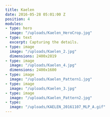 ```yaml
---
title: Kaelen
date: 2016-05-28 05:01:00 Z
position: 4
modules:
- type: hero
  image: "/uploads/Kaelen_HeroCrop.jpg"
- type: text
  excerpt: Capturing the details.
- type: image
  image: "/uploads/Kaelen_2.jpg"
  dimensions: 2400x2819
- type: image
  image: "/uploads/Kaelen_4.jpg"
  dimensions: 2400x1600
- type: image
  image: "/uploads/Kaelen_Pattern1.jpg"
- type: image
  image: "/uploads/Kaelen_3.jpg"
- type: image
  image: "/uploads/Kaelen_Pattern2.jpg"
- type: 
  image: "/uploads/KAELEN_20161107_MLP_A.gif"
---
```


